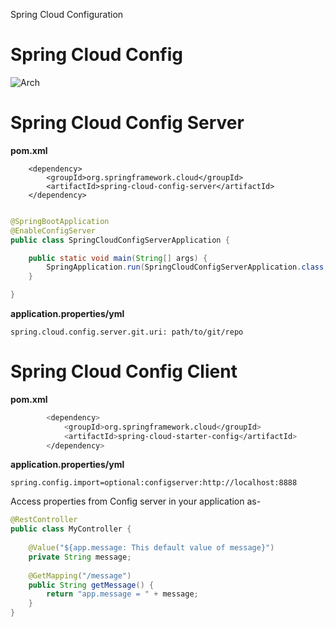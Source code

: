 Spring Cloud Configuration


# Spring Cloud Config

![Arch](file:///D:/Vik/Study/MD%20Files/Images/SpringCloudConfigArch.png)

# Spring Cloud Config Server

__pom.xml__
```
    <dependency>
		<groupId>org.springframework.cloud</groupId>
		<artifactId>spring-cloud-config-server</artifactId>
	</dependency>
``` 

```java

@SpringBootApplication
@EnableConfigServer
public class SpringCloudConfigServerApplication {

	public static void main(String[] args) {
		SpringApplication.run(SpringCloudConfigServerApplication.class, args);
	}

}

```

__application.properties/yml__
```
spring.cloud.config.server.git.uri: path/to/git/repo
```



# Spring Cloud Config Client

__pom.xml__

```sh
		<dependency>
			<groupId>org.springframework.cloud</groupId>
			<artifactId>spring-cloud-starter-config</artifactId>
		</dependency>
```

__application.properties/yml__
```
spring.config.import=optional:configserver:http://localhost:8888
```

Access properties from Config server in your application as-

```java
@RestController
public class MyController {
	
	@Value("${app.message: This default value of message}")
	private String message;
	
	@GetMapping("/message")
	public String getMessage() {
		return "app.message = " + message;
	}
}

```